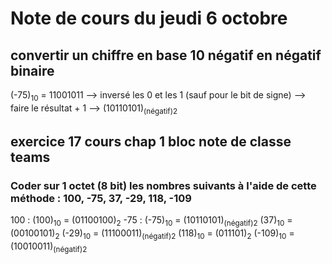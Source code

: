 # Note de cours du jeudi 6 octobre
## convertir un chiffre en base 10 négatif en négatif binaire
(-75)<sub>10</sub> = 11001011 --> inversé les 0 et les 1 (sauf pour le bit de signe) --> faire le résultat + 1 --> (10110101)<sub>(négatif)2</sub>
## exercice 17 cours chap 1 bloc note de classe teams
### Coder sur 1 octet (8 bit) les nombres suivants à l'aide de cette méthode : 100, -75, 37, -29, 118, -109
100 : (100)<sub>10</sub> = (01100100)<sub>2</sub>
-75 : (-75)<sub>10</sub> = (10110101)<sub>(négatif)2</sub>
(37)<sub>10</sub> = (00100101)<sub>2</sub>
(-29)<sub>10</sub> = (11100011)<sub>(négatif)2</sub>
(118)<sub>10</sub> = (011101)<sub>2</sub>
(-109)<sub>10</sub> = (10010011)<sub>(négatif)2</sub>